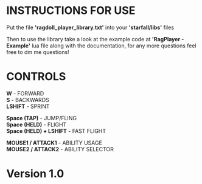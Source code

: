 # INSTRUCTIONS FOR USE

Put the file **'ragdoll_player_library.txt'** into your **'starfall/libs'** files

Then to use the library take a look at the example code at **'RagPlayer - Example'** lua file along with the documentation, for any more questions feel free to dm me questions!

# CONTROLS

**W** - FORWARD <br/>
**S** - BACKWARDS <br/>
**LSHIFT** - SPRINT <br/>

**Space (TAP)** - JUMP/FLING <br/>
**Space (HELD)** - FLIGHT <br/>
**Space (HELD) + LSHIFT** - FAST FLIGHT <br/>

**MOUSE1 / ATTACK1** - ABILITY USAGE <br/>
**MOUSE2 / ATTACK2** - ABILITY SELECTOR <br/>

# Version 1.0

